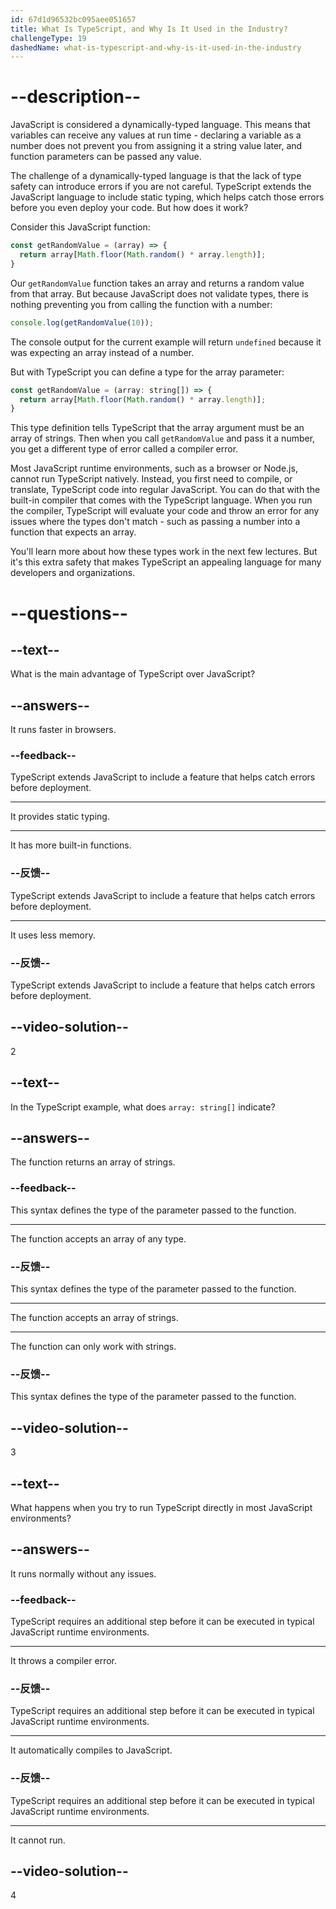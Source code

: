 ```yaml
---
id: 67d1d96532bc095aee051657
title: What Is TypeScript, and Why Is It Used in the Industry?
challengeType: 19
dashedName: what-is-typescript-and-why-is-it-used-in-the-industry
---
```


# --description--

JavaScript is considered a dynamically-typed language. This means that variables can receive any values at run time - declaring a variable as a number does not prevent you from assigning it a string value later, and function parameters can be passed any value.

The challenge of a dynamically-typed language is that the lack of type safety can introduce errors if you are not careful. TypeScript extends the JavaScript language to include static typing, which helps catch those errors before you even deploy your code. But how does it work?

Consider this JavaScript function:

```js
const getRandomValue = (array) => {
  return array[Math.floor(Math.random() * array.length)];
}
```

Our `getRandomValue` function takes an array and returns a random value from that array. But because JavaScript does not validate types, there is nothing preventing you from calling the function with a number:

```js
console.log(getRandomValue(10));
```

The console output for the current example will return `undefined` because it was expecting an array instead of a number.

But with TypeScript you can define a type for the array parameter:

```js
const getRandomValue = (array: string[]) => {
  return array[Math.floor(Math.random() * array.length)];
}
```

This type definition tells TypeScript that the array argument must be an array of strings. Then when you call `getRandomValue` and pass it a number, you get a different type of error called a compiler error.

Most JavaScript runtime environments, such as a browser or Node.js, cannot run TypeScript natively. Instead, you first need to compile, or translate, TypeScript code into regular JavaScript. You can do that with the built-in compiler that comes with the TypeScript language. When you run the compiler, TypeScript will evaluate your code and throw an error for any issues where the types don't match - such as passing a number into a function that expects an array.

You'll learn more about how these types work in the next few lectures. But it's this extra safety that makes TypeScript an appealing language for many developers and organizations.

# --questions--

## --text--

What is the main advantage of TypeScript over JavaScript?

## --answers--

It runs faster in browsers.

### --feedback--

TypeScript extends JavaScript to include a feature that helps catch errors before deployment.

---

It provides static typing.

---

It has more built-in functions.

### --反馈--

TypeScript extends JavaScript to include a feature that helps catch errors before deployment.

---

It uses less memory.

### --反馈--

TypeScript extends JavaScript to include a feature that helps catch errors before deployment.

## --video-solution--

2

## --text--

In the TypeScript example, what does `array: string[]` indicate?

## --answers--

The function returns an array of strings.

### --feedback--

This syntax defines the type of the parameter passed to the function.

---

The function accepts an array of any type.

### --反馈--

This syntax defines the type of the parameter passed to the function.

---

The function accepts an array of strings.

---

The function can only work with strings.

### --反馈--

This syntax defines the type of the parameter passed to the function.

## --video-solution--

3

## --text--

What happens when you try to run TypeScript directly in most JavaScript environments?

## --answers--

It runs normally without any issues.

### --feedback--

TypeScript requires an additional step before it can be executed in typical JavaScript runtime environments.

---

It throws a compiler error.

### --反馈--

TypeScript requires an additional step before it can be executed in typical JavaScript runtime environments.

---

It automatically compiles to JavaScript.

### --反馈--

TypeScript requires an additional step before it can be executed in typical JavaScript runtime environments.

---

It cannot run.

## --video-solution--

4
